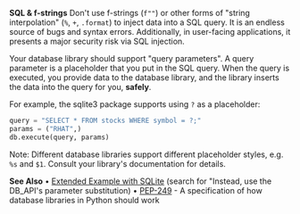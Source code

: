 **SQL & f-strings**
Don't use f-strings (`f""`) or other forms of "string interpolation" (`%`, `+`, `.format`) to inject data into a SQL query. It is an endless source of bugs and syntax errors. Additionally, in user-facing applications, it presents a major security risk via SQL injection.

Your database library should support "query parameters". A query parameter is a placeholder that you put in the SQL query. When the query is executed, you provide data to the database library, and the library inserts the data into the query for you, **safely**.

For example, the sqlite3 package supports using `?` as a placeholder:
```py
query = "SELECT * FROM stocks WHERE symbol = ?;"
params = ("RHAT",)
db.execute(query, params)
```
Note: Different database libraries support different placeholder styles, e.g. `%s` and `$1`. Consult your library's documentation for details.

**See Also**
• [Extended Example with SQLite](https://docs.python.org/3/library/sqlite3.html) (search for "Instead, use the DB_API's parameter substitution)
• [PEP-249](https://www.python.org/dev/peps/pep-0249) - A specification of how database libraries in Python should work
